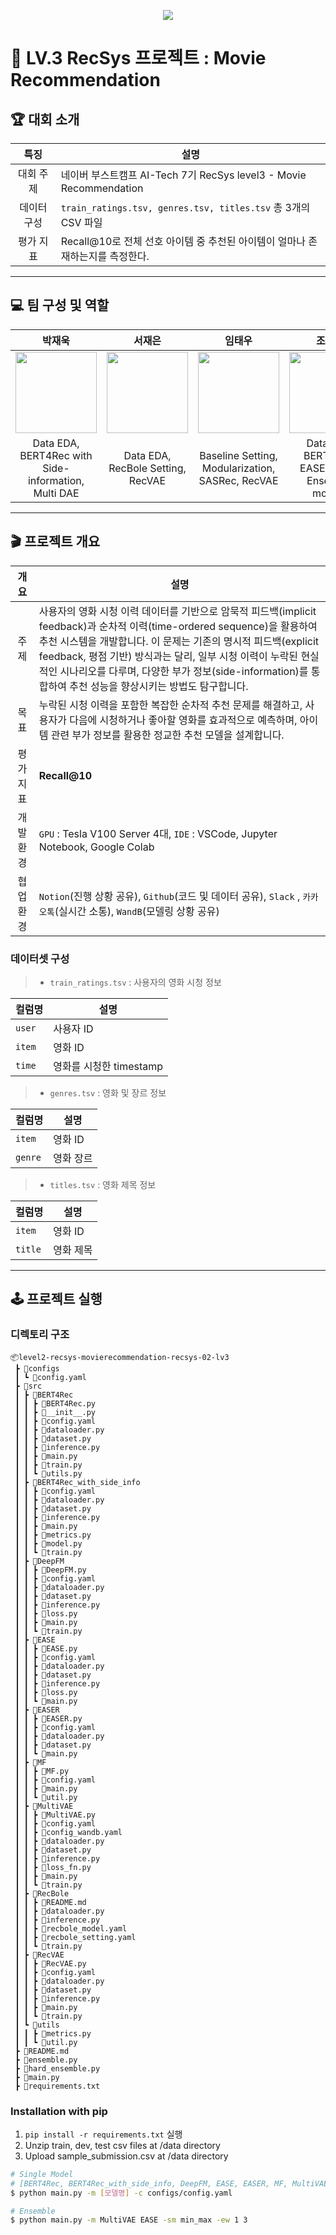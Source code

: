 <div align='center'>
<p align='center'>
    <img src="https://capsule-render.vercel.app/api?type=waving&color=auto&height=250&section=header&text=Rec%20N%20Roll&fontSize=80&animation=fadeIn&fontAlignY=38&desc=Lv3%20Project&descAlignY=51&descAlign=80"/>
</p>
</div>

# 🍿 LV.3 RecSys 프로젝트 : Movie Recommendation



## 🏆 대회 소개
| 특징 | 설명 |
|:---:|---|
| 대회 주제 | 네이버 부스트캠프 AI-Tech 7기 RecSys level3 - Movie Recommendation|
| 데이터 구성 | `train_ratings.tsv, genres.tsv, titles.tsv` 총 3개의 CSV 파일 |
| 평가 지표 | Recall@10로 전체 선호 아이템 중 추천된 아이템이 얼마나 존재하는지를 측정한다. |

---
## 💻 팀 구성 및 역할
| 박재욱 | 서재은 | 임태우 | 조유솔 | 최태순 | 허진경 |
|:---:|:---:|:---:|:---:|:---:|:---:|
|[<img src="https://github.com/user-attachments/assets/0c4ff6eb-95b0-4ee4-883c-b10c1a42be14" width=130>](https://github.com/park-jaeuk)|[<img src="https://github.com/user-attachments/assets/b6cff4bf-79c8-4946-896a-666dd54c63c7" width=130>](https://github.com/JaeEunSeo)|[<img src="https://github.com/user-attachments/assets/f6572f19-901b-4aea-b1c4-16a62a111e8d" width=130>](https://github.com/Cyberger)|[<img src="https://avatars.githubusercontent.com/u/112920170?v=4" width=130>](https://github.com/YusolCho)|[<img src="https://github.com/user-attachments/assets/a10088ec-29b4-47aa-bf6a-53520b6106ce" width=130>](https://github.com/choitaesoon)|[<img src="https://github.com/user-attachments/assets/7ab5112f-ca4b-4e54-a005-406756262384" width=130>](https://github.com/jinnk0)|
|Data EDA, BERT4Rec with Side-information, Multi DAE|Data EDA, RecBole Setting, RecVAE|Baseline Setting, Modularization, SASRec, RecVAE|Data EDA, BERT4Rec, EASER, Hard Ensemble module|Baseline Setting, Modularization, EASE, Soft Ensemble module|Data EDA, DeepFM, MF with TF-IDF|
---
## 🎬 프로젝트 개요
|    개요    | 설명 |
|:---:| --- |
| 주제 | 사용자의 영화 시청 이력 데이터를 기반으로 암묵적 피드백(implicit feedback)과 순차적 이력(time-ordered sequence)을 활용하여 추천 시스템을 개발합니다. 이 문제는 기존의 명시적 피드백(explicit feedback, 평점 기반) 방식과는 달리, 일부 시청 이력이 누락된 현실적인 시나리오를 다루며, 다양한 부가 정보(side-information)를 통합하여 추천 성능을 향상시키는 방법도 탐구합니다.  |
| 목표 | 누락된 시청 이력을 포함한 복잡한 순차적 추천 문제를 해결하고, 사용자가 다음에 시청하거나 좋아할 영화를 효과적으로 예측하며, 아이템 관련 부가 정보를 활용한 정교한 추천 모델을 설계합니다. |
| 평가 지표 | **Recall@10**  |
| 개발 환경 | `GPU` : Tesla V100 Server 4대, `IDE` : VSCode, Jupyter Notebook, Google Colab |
| 협업 환경 | `Notion`(진행 상황 공유), `Github`(코드 및 데이터 공유), `Slack` , `카카오톡`(실시간 소통), `WandB`(모델링 상황 공유) |


### 데이터셋 구성
>- `train_ratings.tsv` : 사용자의 영화 시청 정보

| 컬럼명 | 설명 |
| --- | --- |
|`user`|사용자 ID|
|`item`|영화 ID|
|`time`|영화를 시청한 timestamp|


>- `genres.tsv` : 영화 및 장르 정보

| 컬럼명 | 설명 |
| --- | --- |
|`item`|영화 ID|
|`genre`|영화 장르|

>- `titles.tsv` : 영화 제목 정보

| 컬럼명 | 설명 |
| --- | --- |
|`item`|영화 ID|
|`title`|영화 제목|




----
## 🕹️ 프로젝트 실행
### 디렉토리 구조

```
📦level2-recsys-movierecommendation-recsys-02-lv3
 ┣ 📂configs
 ┃ ┗ 📜config.yaml
 ┣ 📂src
 ┃ ┣ 📂BERT4Rec
 ┃ ┃ ┣ 📜BERT4Rec.py
 ┃ ┃ ┣ 📜__init__.py
 ┃ ┃ ┣ 📜config.yaml
 ┃ ┃ ┣ 📜dataloader.py
 ┃ ┃ ┣ 📜dataset.py
 ┃ ┃ ┣ 📜inference.py
 ┃ ┃ ┣ 📜main.py
 ┃ ┃ ┣ 📜train.py
 ┃ ┃ ┗ 📜utils.py
 ┃ ┣ 📂BERT4Rec_with_side_info
 ┃ ┃ ┣ 📜config.yaml
 ┃ ┃ ┣ 📜dataloader.py
 ┃ ┃ ┣ 📜dataset.py
 ┃ ┃ ┣ 📜inference.py
 ┃ ┃ ┣ 📜main.py
 ┃ ┃ ┣ 📜metrics.py
 ┃ ┃ ┣ 📜model.py
 ┃ ┃ ┗ 📜train.py
 ┃ ┣ 📂DeepFM
 ┃ ┃ ┣ 📜DeepFM.py
 ┃ ┃ ┣ 📜config.yaml
 ┃ ┃ ┣ 📜dataloader.py
 ┃ ┃ ┣ 📜dataset.py
 ┃ ┃ ┣ 📜inference.py
 ┃ ┃ ┣ 📜loss.py
 ┃ ┃ ┣ 📜main.py
 ┃ ┃ ┗ 📜train.py
 ┃ ┣ 📂EASE
 ┃ ┃ ┣ 📜EASE.py
 ┃ ┃ ┣ 📜config.yaml
 ┃ ┃ ┣ 📜dataloader.py
 ┃ ┃ ┣ 📜dataset.py
 ┃ ┃ ┣ 📜inference.py
 ┃ ┃ ┣ 📜loss.py
 ┃ ┃ ┗ 📜main.py
 ┃ ┣ 📂EASER
 ┃ ┃ ┣ 📜EASER.py
 ┃ ┃ ┣ 📜config.yaml
 ┃ ┃ ┣ 📜dataloader.py
 ┃ ┃ ┣ 📜dataset.py
 ┃ ┃ ┗ 📜main.py
 ┃ ┣ 📂MF
 ┃ ┃ ┣ 📜MF.py
 ┃ ┃ ┣ 📜config.yaml
 ┃ ┃ ┣ 📜main.py
 ┃ ┃ ┗ 📜util.py
 ┃ ┣ 📂MultiVAE
 ┃ ┃ ┣ 📜MultiVAE.py
 ┃ ┃ ┣ 📜config.yaml
 ┃ ┃ ┣ 📜config_wandb.yaml
 ┃ ┃ ┣ 📜dataloader.py
 ┃ ┃ ┣ 📜dataset.py
 ┃ ┃ ┣ 📜inference.py
 ┃ ┃ ┣ 📜loss_fn.py
 ┃ ┃ ┣ 📜main.py
 ┃ ┃ ┗ 📜train.py
 ┃ ┣ 📂RecBole
 ┃ ┃ ┣ 📜README.md
 ┃ ┃ ┣ 📜dataloader.py
 ┃ ┃ ┣ 📜inference.py
 ┃ ┃ ┣ 📜recbole_model.yaml
 ┃ ┃ ┣ 📜recbole_setting.yaml
 ┃ ┃ ┗ 📜train.py
 ┃ ┣ 📂RecVAE
 ┃ ┃ ┣ 📜RecVAE.py
 ┃ ┃ ┣ 📜config.yaml
 ┃ ┃ ┣ 📜dataloader.py
 ┃ ┃ ┣ 📜dataset.py
 ┃ ┃ ┣ 📜inference.py
 ┃ ┃ ┣ 📜main.py
 ┃ ┃ ┗ 📜train.py
 ┃ ┗ 📂utils
 ┃ ┃ ┣ 📜metrics.py
 ┃ ┃ ┗ 📜util.py
 ┣ 📜README.md
 ┣ 📜ensemble.py
 ┣ 📜hard_ensemble.py
 ┣ 📜main.py
 ┣ 📜requirements.txt
```

### Installation with pip
1. `pip install -r requirements.txt` 실행
2. Unzip train, dev, test csv files at /data directory
3. Upload sample_submission.csv at /data directory
```bash
# Single Model
# [BERT4Rec, BERT4Rec_with_side_info, DeepFM, EASE, EASER, MF, MultiVAE, RecBole, RecVAE]
$ python main.py -m [모델명] -c configs/config.yaml

# Ensemble
$ python main.py -m MultiVAE EASE -sm min_max -ew 1 3
```
